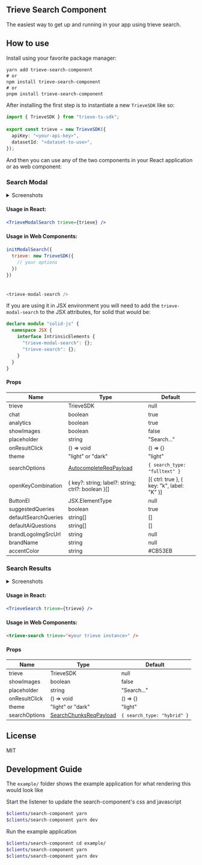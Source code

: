 ## Trieve Search Component

The easiest way to get up and running in your app using trieve search.

## How to use

Install using your favorite package manager:

```
yarn add trieve-search-component
# or
npm install trieve-search-component
# or
pnpm install trieve-search-component
```

After installing the first step is to instantiate a new `TrieveSDK` like so:

```ts
import { TrieveSDK } from "trieve-ts-sdk";

export const trieve = new TrieveSDK({
  apiKey: "<your-api-key>",
  datasetId: "<dataset-to-use>",
});
```

And then you can use any of the two components in your React application or as web component:

### Search Modal

<details>
<summary>Screenshots</summary>

![light closed](./github/modal-light-1.png)
![dark closed](./github/modal-dark-1.png)
![light open](./github/modal-light-2.png)

</details>

#### Usage in React:

```jsx
<TrieveModalSearch trieve={trieve} />
```

#### Usage in Web Components:

```js
initModalSearch({
  trieve: new TrieveSDK({
    // your options
  })
})


<trieve-modal-search />

```

If you are using it in JSX environment you will need to add the `trieve-modal-search` to the JSX attributes, for solid that would be:

```typescript
declare module "solid-js" {
  namespace JSX {
    interface IntrinsicElements {
      "trieve-modal-search": {};
      "trieve-search": {};
    }
  }
}
```

#### Props

| Name                 | Type                                                                                           | Default                                    |
| -------------------- | ---------------------------------------------------------------------------------------------- | ------------------------------------------ |
| trieve               | TrieveSDK                                                                                      | null                                       |
| chat                 | boolean                                                                                        | true                                       |
| analytics            | boolean                                                                                        | true                                       |
| showImages           | boolean                                                                                        | false                                      |
| placeholder          | string                                                                                         | "Search..."                                |
| onResultClick        | () => void                                                                                     | () => {}                                   |
| theme                | "light" or "dark"                                                                              | "light"                                    |
| searchOptions        | [AutocompleteReqPayload](https://ts-sdk.trieve.ai/types/types_gen.AutocompleteReqPayload.html) | `{ search_type: "fulltext" }`              |
| openKeyCombination   | { key?: string; label?: string; ctrl?: boolean }[]                                             | [{ ctrl: true }, { key: "k", label: "K" }] |
| ButtonEl             | JSX.ElementType                                                                                | null                                       |
| suggestedQueries     | boolean                                                                                        | true                                       |
| defaultSearchQueries | string[]                                                                                       | []                                         |
| defaultAiQuestions   | string[]                                                                                       | []                                         |
| brandLogoImgSrcUrl   | string                                                                                         | null                                       |
| brandName            | string                                                                                         | null                                       |
| accentColor          | string                                                                                         | #CB53EB                                    |

### Search Results

<details>
<summary>Screenshots</summary>

![light](./github/search-light.png)
![dark](./github/search-dark.png)

</details>

#### Usage in React:

```jsx
<TrieveSearch trieve={trieve} />
```

#### Usage in Web Components:

```html
<trieve-search trieve="<your trieve instance>" />
```

#### Props

| Name          | Type                                                                                           | Default                     |
| ------------- | ---------------------------------------------------------------------------------------------- | --------------------------- |
| trieve        | TrieveSDK                                                                                      | null                        |
| showImages    | boolean                                                                                        | false                       |
| placeholder   | string                                                                                         | "Search..."                 |
| onResultClick | () => void                                                                                     | () => {}                    |
| theme         | "light" or "dark"                                                                              | "light"                     |
| searchOptions | [SearchChunksReqPayload](https://ts-sdk.trieve.ai/types/types_gen.SearchChunksReqPayload.html) | `{ search_type: "hybrid" }` |

## License

MIT

## Development Guide

The `example/` folder shows the example application for what rendering this would look like

Start the listener to update the search-component's css and javascript
```sh
$clients/search-component yarn 
$clients/search-component yarn dev
```

Run the example application

```sh
$clients/search-component cd example/
$clients/search-component yarn
$clients/search-component yarn dev
```
